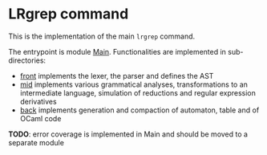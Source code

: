 # LRgrep command

This is the implementation of the main `lrgrep` command.

The entrypoint is module [Main](main.ml). Functionalities are implemented in sub-directories:

- [front](front/) implements the lexer, the parser and defines the AST
- [mid](mid/) implements various grammatical analyses, transformations to an intermediate language, simulation of reductions and regular expression derivatives
- [back](back/) implements generation and compaction of automaton, table and of OCaml code 

**TODO**: error coverage is implemented in Main and should be moved to a separate module